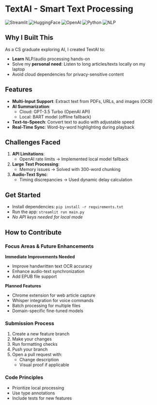 # TextAI - Smart Text Processing 

![Streamlit](https://img.shields.io/badge/Streamlit-FF4B4B?style=for-the-badge&logo=Streamlit&logoColor=white)
![HuggingFace](https://img.shields.io/badge/HuggingFace-FF4B4B?style=for-the-badge&logo=huggingface&logoColor=white)
![OpenAI](https://img.shields.io/badge/OpenAI-412991?style=for-the-badge&logo=openai&logoColor=white)
![Python](https://img.shields.io/badge/Python-3776AB?style=for-the-badge&logo=python&logoColor=white)
![NLP](https://img.shields.io/badge/NLP-38B2AC?style=for-the-badge&logo=natural-language-processing&logoColor=white)

##  Why I Built This

As a CS graduate exploring AI, I created TextAI to:
- **Learn** NLP/audio processing hands-on
- Solve my **personal need**: Listen to long articles/texts locally on my laptop
- Avoid cloud dependencies for privacy-sensitive content

##  Features

- **Multi-Input Support**: Extract text from PDFs, URLs, and images (OCR)
- **AI Summarization**: 
  - Cloud: GPT-3.5 Turbo (OpenAI API)
  - Local: BART model (offline fallback)
- **Text-to-Speech**: Convert text to audio with adjustable speed
- **Real-Time Sync**: Word-by-word highlighting during playback

##  Challenges Faced

1. **API Limitations**: 
   - OpenAI rate limits → Implemented local model fallback
2. **Large Text Processing**: 
   - Memory issues → Solved with 300-word chunking
3. **Audio-Text Sync**: 
   - Timing discrepancies → Used dynamic delay calculation

##  Get Started  

- Install dependencies: `pip install -r requirements.txt`  
- Run the app: `streamlit run main.py`  
- *No API keys needed for local mode*  

##  How to Contribute  

### Focus Areas & Future Enhancements  
**Immediate Improvements Needed**  
- Improve handwritten text OCR accuracy  
- Enhance audio-text synchronization  
- Add EPUB file support  

**Planned Features**  
- Chrome extension for web article capture  
- Whisper integration for voice commands  
- Batch processing for multiple files  
- Domain-specific fine-tuned models  

### Submission Process  
1. Create a new feature branch  
2. Make your changes  
3. Run formatting checks  
4. Push your branch  
5. Open a pull request with:  
   - Change description  
   - Visual proof if applicable  

### Code Principles  
- Prioritize local processing  
- Use type annotations  
- Include tests for new features






